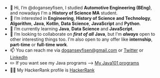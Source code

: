 - 👋 Hi, I’m @doganseyfisen, I studied **Automotive Engineering (BEng)**, and nowadays I'm a **History of Science MA** student.
- 👀 I’m interested in **Engineering**, **History of Science and Technology**, **Algorithm**, **Java**, **Kotlin**, **Data Science**, **JavaScript** and **Python**.
- 🌱 I’m currently learning **Java**, **Data Science** and **JavaScript**.
- 💞️ I’m looking to collaborate on ***first of all*** **Java**, but I'm ***always*** open to other interesting things too. I'm also open to any offer like **internship**, **part-time** or **full-time work**.
- 📫 You can reach me via doganseyfisen@gmail.com or [Twitter](https://twitter.com/dogan_seyfi_sen) or [LinkedIn](https://www.linkedin.com/in/doganseyfisen)
- ✏️ If you want see my Java programs --> [My Java101 programs](https://github.com/stars/doganseyfisen/lists/my-java101-programs-patika-dev)
- 👨‍💻 My HackerRank profile is [HackerRank](https://www.hackerrank.com/doganseyfisen)
<!---
doganseyfisen/doganseyfisen is a ✨ special ✨ repository because its `README.md` (this file) appears on your GitHub profile.
You can click the Preview link to take a look at your changes.
--->
